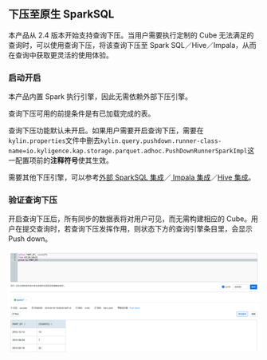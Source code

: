 ## 下压至原生 SparkSQL


本产品从 2.4 版本开始支持查询下压。当用户需要执行定制的 Cube 无法满足的查询时，可以使用查询下压，将该查询下压至 Spark SQL／Hive／Impala，从而在查询中获取更灵活的使用体验。

### 启动开启

本产品内置 Spark 执行引擎，因此无需依赖外部下压引擎。

查询下压可用的前提条件是有已加载完成的表。

查询下压功能默认未开启。如果用户需要开启查询下压，需要在`kylin.properties`文件中删去`kylin.query.pushdown.runner-class-name=io.kyligence.kap.storage.parquet.adhoc.PushDownRunnerSparkImpl`这一配置项前的**注释符号**使其生效。

需要其他下压引擎，可以参考[外部 SparkSQL 集成](pushdown_sparksql.cn.md)／[ Impala 集成](pushdown_impala.cn.md)／[Hive 集成](pushdown_hive.cn.md)。

### 验证查询下压

开启查询下压后，所有同步的数据表将对用户可见，而无需构建相应的 Cube。用户在提交查询时，若查询下压发挥作用，则状态下方的查询引擎条目里，会显示 Push down。

![](images/query_pushdown_enable.png)
